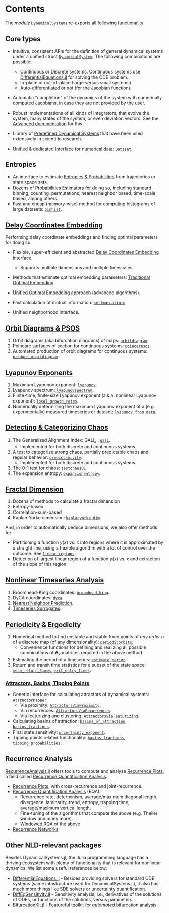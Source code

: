 # Contents
The _module_ `DynamicalSystems` re-exports all following functionality.

## Core types
* Intuitive, consistent APIs for the definition of general dynamical systems under a unified struct [`DynamicalSystem`](@ref). The following combinations are possible:
  * Continuous or Discrete systems. Continuous systems use [DifferentialEquations.jl](https://diffeq.sciml.ai/latest/) for solving the ODE problem.
  * In-place or out-of-place (large versus small systems).
  * Auto-differentiated or not (for the Jacobian function).


* Automatic "completion" of the dynamics of the system with numerically computed Jacobians, in case they are not provided by the user.
* Robust implementations of all kinds of integrators, that evolve the system, many states of the system, or even deviation vectors. See the [Advanced documentation](@ref) for this.
* Library of [Predefined Dynamical Systems](@ref) that have been used extensively in scientific research.
* Unified & dedicated interface for numerical data: [`Dataset`](@ref).

## Entropies
* An interface to estimate [Entropies & Probabilities](@ref) from trajectories or state space sets.
* Dozens of [Probabilities Estimators](@ref) for doing so, including standard binning, counting, permutations, nearest neighbor based, time-scale based, among others.
* Fast and cheap (memory-wise) method for computing histograms of large datasets: [`binhist`](@ref).


## [Delay Coordinates Embedding](@ref)
Performing delay coordinate embeddings and finding optimal parameters for doing so.
* Flexible, super-efficient and abstracted [Delay Coordinates Embedding](@ref) interface.
    * Supports multiple dimensions and multiple timescales.

* Methods that estimate optimal embedding parameters: [Traditional Optimal Embedding](@ref).
* [Unified Optimal Embedding](@ref) approach (advanced algorithms).
* Fast calculation of mutual information: [`selfmutualinfo`](@ref).
* Unified neighborhood interface.

## [Orbit Diagrams & PSOS](@ref)

1. Orbit diagrams (aka bifurcation diagrams) of maps: [`orbitdiagram`](@ref).
2. Poincaré surfaces of section for continuous systems: [`poincaresos`](@ref).
3. Automated production of orbit diagrams for continuous systems: [`produce_orbitdiagram`](@ref).

## [Lyapunov Exponents](@ref)

1. Maximum Lyapunov exponent: [`lyapunov`](@ref).
2. Lyapunov spectrum: [`lyapunovspectrum`](@ref).
3. Finite-time, finite-size Lyapunov exponent (a.k.a. nonlinear Lyapunov exponent): [`local_growth_rates`](@ref).
4. Numerically determining the maximum Lyapunov exponent of a (e.g. experimentally) measured timeseries or dataset: [`lyapunov_from_data`](@ref).


## [Detecting & Categorizing Chaos](@ref)

1. The Generalized Alignment Index: $\text{GALI}_k$ : [`gali`](@ref).
    * Implemented for both discrete and continuous systems.
2. A test to categorize strong chaos, partially predictable chaos and regular behavior: [`predictability`](@ref).
    * Implemented for both discrete and continuous systems.
1. The 0-1 test for chaos: [`testchaos01`](@ref)
1. The expansion entropy: [`expansionentropy`](@ref).

## [Fractal Dimension](@ref)

1. Dozens of methods to calculate a fractal dimension
1. Entropy-based
3. Correlation-sum-based
3. Kaplan-Yorke dimension: [`kaplanyorke_dim`](@ref).

And, in order to automatically deduce dimensions, we also offer methods for:

* Partitioning a function $y(x)$ vs. $x$ into regions where it is approximated by a straight line, using a flexible algorithm with a lot of control over the outcome. See [`linear_regions`](@ref).
* Detection of largest linear region of a function $y(x)$ vs. $x$ and extraction of the slope of this region.

## [Nonlinear Timeseries Analysis](@ref)

1. Broomhead-King coordinates: [`broomhead_king`](@ref).
4. DyCA coordinates: [`dyca`](@ref).
5. [Nearest Neighbor Prediction](@ref).
6. [Timeseries Surrogates](@ref).

## [Periodicity & Ergodicity](@ref)

1. Numerical method to find unstable and stable fixed points of *any order* $n$ of a discrete map (of any dimensionality): [`periodicorbits`](@ref).
    * Convenience functions for defining and realizing all possible combinations of $\mathbf{\Lambda}_k$ matrices required in the above method.
2. Estimating the period of a timeseries: [`estimate_period`](@ref).
3. Return and transit time statistics for a subset of the state space: [`mean_return_times`](@ref), [`exit_entry_times`](@ref).

### [Attractors, Basins, Tipping Points](@ref)
* Generic interface for calculating attractors of dynamical systems: [`AttractorMapper`](@ref).
    * Via proximity: [`AttractorsViaProximity`](@ref).
    * Via recurrences: [`AttractorsViaRecurrences`](@ref).
    * Via featurizing and clustering: [`AttractorsViaFeaturizing`](@ref).
* Calculating basins of attraction: [`basins_of_attraction`](@ref), [`basins_fractions`](@ref).
* Final state sensitivity: [`uncertainty_exponent`](@ref).
* Tipping points related functionality: [`basins_fractions`](@ref), [`tipping_probabilities`](@ref).

## Recurrence Analysis
[RecurrenceAnalysis.jl](https://github.com/JuliaDynamics/RecurrenceAnalysis.jl) offers tools to compute and analyze [Recurrence Plots](https://en.wikipedia.org/wiki/Recurrence_plot), a field called [Recurrence Quantification Analysis](https://en.wikipedia.org/wiki/Recurrence_quantification_analysis).

* [Recurrence Plots](@ref), with cross-recurrence and joint-recurrence.
* [Recurrence Quantification Analysis](@ref) (RQA):
    * Recurrence rate, determinism, average/maximum diagonal length, divergence, laminarity, trend, entropy, trapping time, average/maximum vertical length.
    * Fine-tuning of the algorithms that compute the above (e.g. Theiler window and many more)
    * [Windowed RQA](@ref) of the above
* [Recurrence Networks](@ref)


## Other NLD-relevant packages
Besides DynamicalSystems.jl, the Julia programming language has a thriving ecosystem with plenty of functionality that is relevant for nonlinear dynamics. We list some useful references below:

* [DifferentialEquations.jl](https://diffeq.sciml.ai/dev/index.html) - Besides providing solvers for standard ODE systems (same infastructure used for DynamicalSystens.jl), it also has much more things like SDE solvers or uncertainty quantification.
* [DiffEqSensitivity.jl](https://github.com/SciML/DiffEqSensitivity.jl) - Sensitivity analysis, i.e., derivatives of the solutions of ODEs, or functions of the solutions, versus parameters.
* [BifurcationKit.jl](https://github.com/rveltz/BifurcationKit.jl) - Featureful toolkit for _automated_ bifurcation analysis.